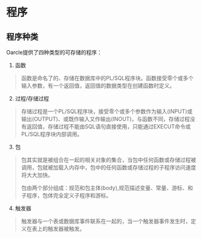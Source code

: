 # 程序

## 程序种类

Oarcle提供了四种类型的可存储的程序：

1. 函数

> 函数是命名了的、存储在数据库中的PL/SQL程序块。函数接受零个或多个输入参数，有一个返回值，返回值的数据类型在创建函数时定义。

2. 过程/存储过程

> 存储过程是一个PL/SQL程序块，接受零个或多个参数作为输入(INPUT)或输出(OUTPUT)、或既作输入又作输出(INOUT)，与函数不同，存储过程没有返回值，存储过程不能由SQL语句直接使用，只能通过EXECUT命令或PL/SQL程序块内部调用。

3. 包

> 包其实就是被组合在一起的相关对象的集合，当包中任何函数或存储过程被调用，包就被加载入内存中，包中的任何函数或存储过程的子程序访问速度将大大加快。
>
> 包由两个部分组成：规范和包主体(body),规范描述变量、常量、游标、和子程序，包体完全定义子程序和游标。

4. 触发器

> 触发器与一个表或数据库事件联系在一起的，当一个触发器事件发生时，定义在表上的触发器被触发。